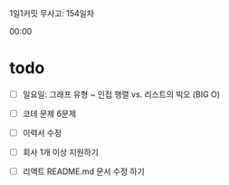 1일1커밋 무사고: 154일차

00:00

# todo

- [ ] 일요일: 그래프 유형 ~ 인접 행렬 vs. 리스트의 빅오 (BIG O)
- [ ] 코테 문제 6문제
- [ ] 이력서 수정
- [ ] 회사 1개 이상 지원하기
- [ ] 리액트 README.md 문서 수정 하기

